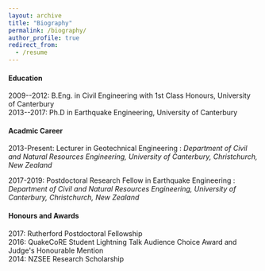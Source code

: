 ```yaml
---
layout: archive
title: "Biography"
permalink: /biography/
author_profile: true
redirect_from:
  - /resume
---
```


#### Education

2009--2012: B.Eng. in Civil Engineering with 1st Class Honours, University of Canterbury  
2013--2017: Ph.D in Earthquake Engineering, University of Canterbury  

#### Acadmic Career

2013-Present: Lecturer in Geotechnical Engineering
:    *Department of Civil and Natural Resources Engineering, University of Canterbury, Christchurch, New Zealand*

2017-2019: Postdoctoral Research Fellow in Earthquake Engineering
:    *Department of Civil and Natural Resources Engineering, University of Canterbury, Christchurch, New Zealand*
  
#### Honours and Awards

2017: Rutherford Postdoctoral Fellowship  
2016: QuakeCoRE Student Lightning Talk Audience Choice Award and Judge's Honourable Mention  
2014: NZSEE Research Scholarship  

